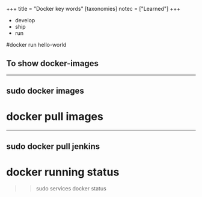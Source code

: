 +++
title = "Docker key words"
[taxonomies]
notec = ["Learned"]
+++

- develop
- ship
- run

#docker run hello-world

## To show docker-images

---
sudo docker images
---


# docker pull images

---
sudo docker pull jenkins
---

# docker running status

>> sudo services docker status




